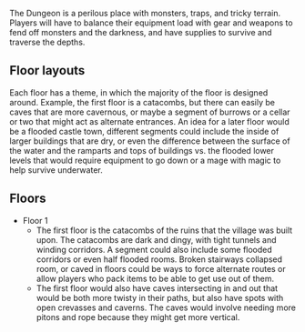 The Dungeon is a perilous place with monsters, traps, and tricky terrain. Players will have to balance their equipment load with gear and weapons to fend off monsters and the darkness, and have supplies to survive and traverse the depths. 

## Floor layouts 
Each floor has a theme, in which the majority of the floor is designed around. Example, the first floor is a catacombs, but there can easily be caves that are more cavernous, or maybe a segment of burrows or a cellar or two that might act as alternate entrances. An idea for a later floor would be a flooded castle town, different segments could include the inside of larger buildings that are dry, or even the difference  between the surface of the water and the ramparts and tops of buildings vs. the flooded lower levels that would require equipment to go down or a mage with magic to help survive underwater. 

## Floors
- Floor 1 
	-  The first floor is the catacombs of the ruins that the village was built upon. The catacombs are dark and dingy, with tight tunnels and winding corridors. A segment could also include some flooded corridors or even half flooded rooms. Broken stairways collapsed room, or caved in floors could be ways to force alternate routes or allow players who pack items to be able to get use out of them.  
	- The first floor would also have caves intersecting in and out that would be both more twisty in their paths, but also have spots with open crevasses and caverns. The caves would involve needing more pitons and rope because they might get more vertical. 
